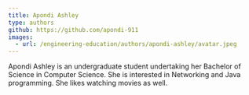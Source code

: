 ```yaml
---
title: Apondi Ashley
type: authors
github: https://github.com/apondi-911
images:
  - url: /engineering-education/authors/apondi-ashley/avatar.jpeg 
---
```

Apondi Ashley is an undergraduate student undertaking her Bachelor of Science in Computer Science. She is interested in Networking and Java programming. She likes watching movies as well.

